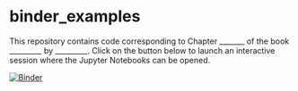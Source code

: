 # binder_examples


This repository contains code corresponding to Chapter _______ of the book _________ by _________. Click on the button below to launch an interactive session where the Jupyter Notebooks can be opened.

[![Binder](https://mybinder.org/badge.svg)](https://mybinder.org/v2/gh/dongchenzou/binder_examples.git/master)
